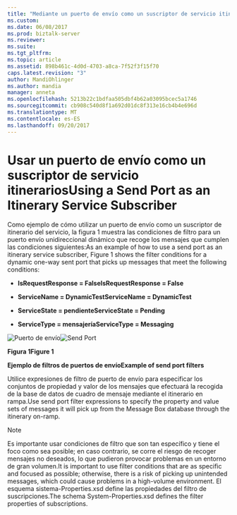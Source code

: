 ```yaml
---
title: "Mediante un puerto de envío como un suscriptor de servicio itinerarios | Documentos de Microsoft"
ms.custom: 
ms.date: 06/08/2017
ms.prod: biztalk-server
ms.reviewer: 
ms.suite: 
ms.tgt_pltfrm: 
ms.topic: article
ms.assetid: 898b461c-4d0d-4703-a8ca-7f52f3f15f70
caps.latest.revision: "3"
author: MandiOhlinger
ms.author: mandia
manager: anneta
ms.openlocfilehash: 5213b22c1bdfaa505dbf4b62a03095bcec5a1746
ms.sourcegitcommit: cb908c540d8f1a692d01dc8f313e16cb4b4e696d
ms.translationtype: MT
ms.contentlocale: es-ES
ms.lasthandoff: 09/20/2017
---
```

# <a name="using-a-send-port-as-an-itinerary-service-subscriber"></a><span data-ttu-id="1b80d-102">Usar un puerto de envío como un suscriptor de servicio itinerarios</span><span class="sxs-lookup"><span data-stu-id="1b80d-102">Using a Send Port as an Itinerary Service Subscriber</span></span>
<span data-ttu-id="1b80d-103">Como ejemplo de cómo utilizar un puerto de envío como un suscriptor de itinerario del servicio, la figura 1 muestra las condiciones de filtro para un puerto envío unidireccional dinámico que recoge los mensajes que cumplen las condiciones siguientes:</span><span class="sxs-lookup"><span data-stu-id="1b80d-103">As an example of how to use a send port as an itinerary service subscriber, Figure 1 shows the filter conditions for a dynamic one-way sent port that picks up messages that meet the following conditions:</span></span>  
  
-   <span data-ttu-id="1b80d-104">**IsRequestResponse = False**</span><span class="sxs-lookup"><span data-stu-id="1b80d-104">**IsRequestResponse = False**</span></span>  
  
-   <span data-ttu-id="1b80d-105">**ServiceName = DynamicTest**</span><span class="sxs-lookup"><span data-stu-id="1b80d-105">**ServiceName = DynamicTest**</span></span>  
  
-   <span data-ttu-id="1b80d-106">**ServiceState = pendiente**</span><span class="sxs-lookup"><span data-stu-id="1b80d-106">**ServiceState = Pending**</span></span>  
  
-   <span data-ttu-id="1b80d-107">**ServiceType = mensajería**</span><span class="sxs-lookup"><span data-stu-id="1b80d-107">**ServiceType = Messaging**</span></span>  
  
 <span data-ttu-id="1b80d-108">![Puerto de envío](../esb-toolkit/media/ch4-sendport.gif "Ch4-SendPort")</span><span class="sxs-lookup"><span data-stu-id="1b80d-108">![Send Port](../esb-toolkit/media/ch4-sendport.gif "Ch4-SendPort")</span></span>  
  
 <span data-ttu-id="1b80d-109">**Figura 1**</span><span class="sxs-lookup"><span data-stu-id="1b80d-109">**Figure 1**</span></span>  
  
 <span data-ttu-id="1b80d-110">**Ejemplo de filtros de puertos de envío**</span><span class="sxs-lookup"><span data-stu-id="1b80d-110">**Example of send port filters**</span></span>  
  
 <span data-ttu-id="1b80d-111">Utilice expresiones de filtro de puerto de envío para especificar los conjuntos de propiedad y valor de los mensajes que efectuará la recogida de la base de datos de cuadro de mensaje mediante el itinerario en rampa.</span><span class="sxs-lookup"><span data-stu-id="1b80d-111">Use send port filter expressions to specify the property and value sets of messages it will pick up from the Message Box database through the itinerary on-ramp.</span></span>  
  
> [!NOTE]
>  <span data-ttu-id="1b80d-112">Es importante usar condiciones de filtro que son tan específico y tiene el foco como sea posible; en caso contrario, se corre el riesgo de recoger mensajes no deseados, lo que pudieron provocar problemas en un entorno de gran volumen.</span><span class="sxs-lookup"><span data-stu-id="1b80d-112">It is important to use filter conditions that are as specific and focused as possible; otherwise, there is a risk of picking up unintended messages, which could cause problems in a high-volume environment.</span></span> <span data-ttu-id="1b80d-113">El esquema sistema-Properties.xsd define las propiedades del filtro de suscripciones.</span><span class="sxs-lookup"><span data-stu-id="1b80d-113">The schema System-Properties.xsd defines the filter properties of subscriptions.</span></span>